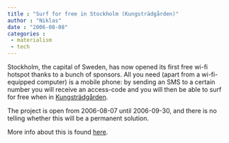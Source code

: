 ```yaml
---
title : "Surf for free in Stockholm (Kungsträdgården)"
author : "Niklas"
date : "2006-08-08"
categories : 
 - materialism
 - tech
---
```


Stockholm, the capital of Sweden, has now opened its first free wi-fi hotspot thanks to a bunch of sponsors. All you need (apart from a wi-fi-equipped computer) is a mobile phone: by sending an SMS to a certain number you will receive an access-code and you will then be able to surf for free when in [Kungsträdgården](http://en.wikipedia.org/wiki/Kungstr%C3%A4dg%C3%A5rden).

The project is open from 2006-08-07 until 2006-09-30, and there is no telling whether this will be a permanent solution.

More info about this is found [here](http://www.stockholmtown.com/templates/page____13469.aspx?epslanguage=EN).
